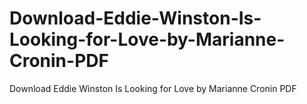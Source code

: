 # Download-Eddie-Winston-Is-Looking-for-Love-by-Marianne-Cronin-PDF
Download Eddie Winston Is Looking for Love by Marianne Cronin PDF
